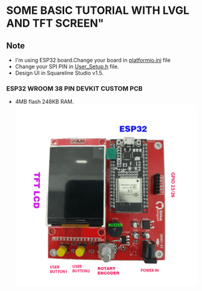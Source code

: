 # SOME BASIC TUTORIAL WITH LVGL AND TFT SCREEN" 
## Note  
- I'm using ESP32 board.Change your board in [platformio.ini](https://github.com/pangcrd/LVGL_Bassic-tutorial/blob/main/BassicButton/platformio.ini) file
- Change your SPI PIN in [User_Setup.h](https://github.com/pangcrd/LVGL_Bassic-tutorial/blob/main/BassicButton/lib/TFT_eSPI/User_Setup.h) file.
- Design UI in Squareline Studio v1.5.

### ESP32 WROOM 38 PIN DEVKIT CUSTOM PCB 
- 4MB flash 248KB RAM.
![ESP32](https://github.com/pangcrd/LVGL_Bassic-tutorial/blob/main/BassicButton/img/251.png)
